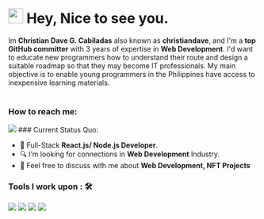 <h1><img src="https://emojis.slackmojis.com/emojis/images/1531849430/4246/blob-sunglasses.gif?1531849430" width="30"/> Hey, Nice to see you.</h1>

Im **Christian Dave G. Cabiladas** also known as **christiandave**, and I'm a **top GitHub committer** with 3 years of expertise in **Web Development**. I'd want to educate new programmers how to understand their route and design a suitable roadmap so that they may become IT professionals. My main objective is to enable young programmers in the Philippines have access to inexpensive learning materials.<br><br>



### How to reach me: 
<a href="mailto: christiandavecabiladas@gmail.com">
<img src="https://img.shields.io/badge/-christiandavecabiladas@gmail.com-7B83EB?&style=for-the-badge&logo=Microsoft-outlook&logoColor=white" ></a> 
### Current Status Quo:

- 💼 Full-Stack <strong>React.js/ Node.js Developer</strong>.
- 🔍 I’m looking for connections in <strong>Web Development</strong> Industry.
- 💬 Feel free to discuss with me about <strong>Web Development, NFT Projects</strong>

### Tools I work upon : 🛠

  <img src="https://img.shields.io/badge/javascript%20-%23323330.svg?&style=for-the-badge&logo=javascript&logoColor=%23F7DF1E"> <img src="https://img.shields.io/badge/PHP%20-%23777BB4.svg?&style=for-the-badge&logo=php&logoColor=white">    <img src="https://img.shields.io/badge/bootstrap-%23563D7C.svg?style=for-the-badge&logo=bootstrap&logoColor=white"> <img src="https://img.shields.io/badge/Canva-%2300C4CC.svg?style=for-the-badge&logo=Canva&logoColor=white"> 
